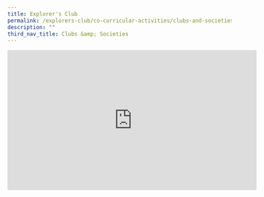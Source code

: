 ```yaml
---
title: Explorer's Club
permalink: /explorers-club/co-curricular-activities/clubs-and-societies/
description: ""
third_nav_title: Clubs &amp; Societies
---
```

<iframe width="560" height="315" src="https://www.youtube.com/embed/LAmIIr0RIXw" title="YouTube video player" frameborder="0" allow="accelerometer; autoplay; clipboard-write; encrypted-media; gyroscope; picture-in-picture" allowfullscreen=""></iframe>